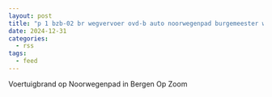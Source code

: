 ```yaml
---
layout: post
title: "p 1 bzb-02 br wegvervoer ovd-b auto noorwegenpad burgemeester wittelaan bergen op zoom 201092"
date: 2024-12-31
categories: 
  - rss
tags: 
  - feed
---
```


Voertuigbrand op Noorwegenpad in Bergen Op Zoom
